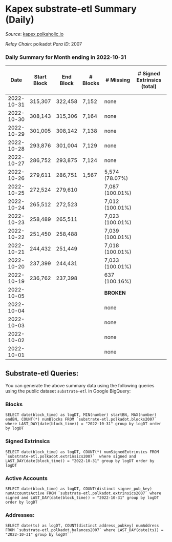 # Kapex substrate-etl Summary (Daily)

_Source_: [kapex.polkaholic.io](https://kapex.polkaholic.io)

*Relay Chain*: polkadot
*Para ID*: 2007



### Daily Summary for Month ending in 2022-10-31


| Date | Start Block | End Block | # Blocks | # Missing | # Signed Extrinsics (total) | # Active Accounts | # Addresses with Balances | # Events | # Transfers | # XCM Transfers In | # XCM Transfers Out |
| ---- | ----------- | --------- | -------- | --------- | --------------------------- | ----------------- | ------------------------- | -------- | ----------- | ------------------ | ------------------- |
| 2022-10-31 | 315,307 | 322,458 | 7,152 | none  |  |  | 3 | 14,308 |   |   |   |
| 2022-10-30 | 308,143 | 315,306 | 7,164 | none  |  |  |  | 14,332 |   |   |   |
| 2022-10-29 | 301,005 | 308,142 | 7,138 | none  |  |  |  | 14,280 |   |   |   |
| 2022-10-28 | 293,876 | 301,004 | 7,129 | none  |  |  |  | 14,262 |   |   |   |
| 2022-10-27 | 286,752 | 293,875 | 7,124 | none  |  |  |  | 14,252 |   |   |   |
| 2022-10-26 | 279,611 | 286,751 | 1,567 | 5,574 (78.07%) |  |  |  | 3,135 |   |   |   |
| 2022-10-25 | 272,524 | 279,610 |  | 7,087 (100.01%) |  |  |  |  |   |   |   |
| 2022-10-24 | 265,512 | 272,523 |  | 7,012 (100.01%) |  |  |  |  |   |   |   |
| 2022-10-23 | 258,489 | 265,511 |  | 7,023 (100.01%) |  |  |  |  |   |   |   |
| 2022-10-22 | 251,450 | 258,488 |  | 7,039 (100.01%) |  |  |  |  |   |   |   |
| 2022-10-21 | 244,432 | 251,449 |  | 7,018 (100.01%) |  |  |  |  |   |   |   |
| 2022-10-20 | 237,399 | 244,431 |  | 7,033 (100.01%) |  |  |  |  |   |   |   |
| 2022-10-19 | 236,762 | 237,398 |  | 637 (100.16%) |  |  |  |  |   |   |   |
| 2022-10-05 |  |  |  |  **BROKEN**  |  |  |  |  |   |   |   |
| 2022-10-04 |  |  |  | none  |  |  |  |  |   |   |   |
| 2022-10-03 |  |  |  | none  |  |  |  |  |   |   |   |
| 2022-10-02 |  |  |  | none  |  |  |  |  |   |   |   |
| 2022-10-01 |  |  |  | none  |  |  |  |  |   |   |   |

## Substrate-etl Queries:
You can generate the above summary data using the following queries using the public dataset `substrate-etl` in Google BigQuery:


### Blocks
```
SELECT date(block_time) as logDT, MIN(number) startBN, MAX(number) endBN, COUNT(*) numBlocks FROM `substrate-etl.polkadot.blocks2007`  where LAST_DAY(date(block_time)) = "2022-10-31" group by logDT order by logDT
```


### Signed Extrinsics
```
SELECT date(block_time) as logDT, COUNT(*) numSignedExtrinsics FROM `substrate-etl.polkadot.extrinsics2007`  where signed and LAST_DAY(date(block_time)) = "2022-10-31" group by logDT order by logDT
```


### Active Accounts
```
SELECT date(block_time) as logDT, COUNT(distinct signer_pub_key) numAccountsActive FROM `substrate-etl.polkadot.extrinsics2007` where signed and LAST_DAY(date(block_time)) = "2022-10-31" group by logDT order by logDT
```


### Addresses:
```
SELECT date(ts) as logDT, COUNT(distinct address_pubkey) numAddress FROM `substrate-etl.polkadot.balances2007` where LAST_DAY(date(ts)) = "2022-10-31" group by logDT```

